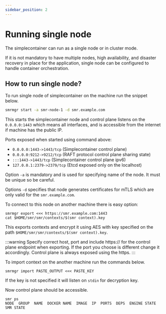 ```yaml
---
sidebar_position: 2
---
```


# Running single node

The simplecontainer can run as a single node or in cluster mode.

If it is not mandatory to have multiple nodes, high availability, and disaster recovery in place for the application,
single node can be configured to handle container orchestration.

## How to run single node?

To run single node of simplecontainer on the machine run the snippet below.

```bash text title="Starting simplecontainer node with control plane exposed on the smr.example.com"
smrmgr start -a smr-node-1 -d smr.example.com
```

This starts the simplecontainer node and control plane listens on the `0.0.0.0:1443` which means all interfaces,
and is accessible from the internet if machine has the public IP.

Ports exposed when started using command above:

- `0.0.0.0:1443->1443/tcp` (Simplecontainer control plane)
- `0.0.0.0:9212->9212/tcp` (RAFT protocol control plane sharing state)
- `:::1443->1443/tcp` (Simplecontainer control plane ipv6)
- `127.0.0.1:2379->2379/tcp` (Etcd exposed only on the localhost)

Option `-a` is mandatory and is used for specifying name of the node. It must be unique so be careful.

Options `-d` specifies that node generates certificates for mTLS which are only valid for the `smr.example.com`.

To connect to this node on another machine there is easy option:

```cgo title="Exporting context for the smr.example.com, smr CLI uses context to connect to control plane"
smrmgr export <<< https://smr.example.com:1443
cat $HOME/smr/smr/contexts/$(smr context).key
```

This exports contexts and encrypt it using AES with key specified on the path `$HOME/smr/smr/contexts/$(smr context).key`.

:::warning
Specify correct host, port and include https:// for the control plane endpoint when exporting. If the 
port you choose is different change it accordingly. Control plane is always exposed using the https.
:::

To import context on the another machine run the commands below.

```cgo title="Copy paste smrmgr export output and $HOME/smr/smr/contexts/$(smr context).key as key for decryption"
smrmgr import PASTE_OUTPUT <<< PASTE_KEY
```

If the key is not specified it will listen on `stdin` for decryption key.

Now control plane should be accessible.

```cgo title="The smr ps command is used to list all containers in the cluster"
smr ps
NODE  GROUP  NAME  DOCKER NAME  IMAGE  IP  PORTS  DEPS  ENGINE STATE  SMR STATE  
```